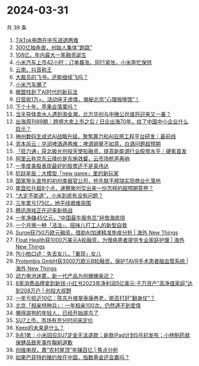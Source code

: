 # 2024-03-31

共 39 条

<!-- BEGIN 36KR -->
<!-- 最后更新时间 2024-03-31 10:09:41 +0800 -->
1. [TikTok电商在中东进退两难](https://36kr.com/p/2711570759300994)
1. [300亿独角兽，创始人集体“跑路”](https://36kr.com/p/2706405640976521)
1. [108亿，年内最大一笔融资诞生](https://36kr.com/p/2711550057347202)
1. [小米汽车上市42小时：订单暴涨，同行紧张，小米奔忙保供](https://36kr.com/p/2710828399655044)
1. [云南，抖音称王](https://36kr.com/p/2711281599199105)
1. [大裁员的飞书，还能继续飞吗？](https://36kr.com/p/2706415213049731)
1. [小米汽车爆了](https://36kr.com/p/2709541473941378)
1. [微盟找到了AI时代的新玩法](https://36kr.com/p/2710648488891016)
1. [日营收1万+，活动座无虚席，揭秘北京“心理咖啡馆”！](https://36kr.com/p/2709917417093256)
1. [下个十年，苹果会落寞吗？](https://36kr.com/p/2706375295039622)
1. [当半导体卖水人遇到淘金潮，北方华创与中微公司谁将迎来又一春？](https://36kr.com/p/2706357281093766)
1. [出海周刊89期｜跨境大卖上市之后 / 日企出海70年，给了中国中小企业什么启示？](https://36kr.com/p/2710831410559110)
1. [神州数码生成式AI战略升级，聚焦算力和AI应用工程平台研发｜最前线](https://36kr.com/p/2712002180282503)
1. [资本风云｜华润啤酒遇两难：啤酒销量不如意，白酒问题超预期](https://36kr.com/p/2710641393170565)
1. [「旺力通」获北极光创投天使轮融资，提高新能源行业胶带水平｜硬氪首发](https://36kr.com/p/2711546487928711)
1. [阿里云称京东云降价是东施效颦，云市场枪声再响](https://36kr.com/p/2710645799532425)
1. [一季度美股表现最好的股票还不是英伟达](https://36kr.com/p/2710666445109385)
1. [阶跃星辰：大模型「new game」里的新玩家](https://36kr.com/p/2706455840962441)
1. [国家带头宣传的初创类器官公司，抢先联手辉瑞实现商业化落地](https://36kr.com/p/2711314486081412)
1. [尾盘拉升超8个点，速腾聚创交出来一份怎样的超预期答卷？](https://36kr.com/p/2710590765676672)
1. [“大定不能退”，小米到底有没有问题？](https://36kr.com/p/2712164143626372)
1. [三年累亏175亿，地平线艰难突围](https://36kr.com/p/2711433350396036)
1. [腾讯游戏正在迎来新挑战](https://36kr.com/p/2712212302870660)
1. [一年净赚45亿元，“中国最牛服务员”拯救海底捞](https://36kr.com/p/2712017699288960)
1. [一个月换一种「活法」，班味儿打工人的新型自救](https://36kr.com/p/2710360947963784)
1. [Surge获750万欧元融资，借助AI加速精准免疫分析 | 海外 New Things](https://36kr.com/p/2709272590088326)
1. [Float Health获1000万美元A轮融资，为慢病患者提供专业家庭护理 | 海外 New Things](https://36kr.com/p/2710764729218946)
1. [包小柏口述：失去女儿，「重现」女儿](https://36kr.com/p/2710363349890947)
1. [Protembis GmbH获3000万欧元B轮融资，保护TAVR手术患者脑血管系统 | 海外 New Things](https://36kr.com/p/2706590683625600)
1. [动力电池迷雾，新一代产品为何姗姗来迟？](https://36kr.com/p/2712103407585032)
1. [8家消费品牌拿到新钱;小红书2023年净利润5亿美元;千万资产“高净值家庭”达到208万户 | 创投大视野](https://36kr.com/p/2704587566577796)
1. [一年亏损近10亿：陈东升接掌泰康养老，能否打好“翻身仗”？](https://36kr.com/p/2712052202604294)
1. [北京「相亲特种兵」：一年相亲100次，仍然遇不到爱情](https://36kr.com/p/2710355938670720)
1. [懒得遛狗的年轻人，已经开始遛鸟了](https://36kr.com/p/2710365309630600)
1. [SU7上市，市场有充分时间来定价](https://36kr.com/p/2710666090182529)
1. [Keep的未来是什么？](https://36kr.com/p/2710689600305029)
1. [9点1氪｜小米回应SU7定金无法退款；新款iPad计划5月初发布；小林制药就保健品致死事件鞠躬道歉](https://36kr.com/p/2710906856716162)
1. [创维电视，靠“农村屋顶”年赚百亿 | 焦点分析](https://36kr.com/p/2708918485252230)
1. [如果巴菲特的赌约放在中国，指数基金还会赢吗？](https://36kr.com/p/2710153475815556)
<!-- END 36KR -->